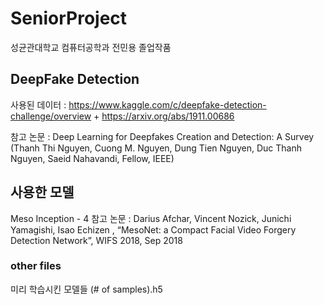 # SeniorProject
성균관대학교 컴퓨터공학과 전민용 졸업작품

## DeepFake Detection

사용된 데이터 : https://www.kaggle.com/c/deepfake-detection-challenge/overview +
               https://arxiv.org/abs/1911.00686


참고 논문 : Deep Learning for Deepfakes Creation and Detection: A Survey (Thanh Thi Nguyen, Cuong M. Nguyen, Dung Tien Nguyen, Duc Thanh Nguyen, Saeid Nahavandi, Fellow, IEEE)

## 사용한 모델
Meso Inception - 4
참고 논문 : Darius Afchar, Vincent Nozick, Junichi Yamagishi, Isao Echizen , “MesoNet: a Compact Facial Video Forgery Detection Network”, WIFS 2018, Sep 2018 

### other files
미리 학습시킨 모델들 (# of samples).h5
